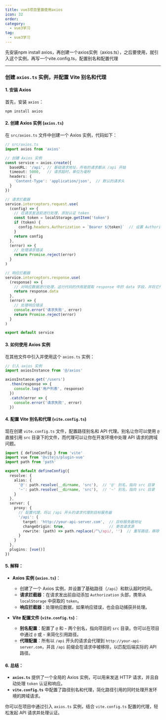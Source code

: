 ```yaml
---
title: vue3项目里面使用axios
icon: 32
order: 
category:
  - vue3学习
tag:
  - vue3学习
---
```










先安装npm install axios，再创建一个axios实例（axios.ts），之后要使用，就引入这个实例，再写一个vite.config.ts，配置别名和配置代理

------



### 创建 `axios.ts` 实例，并配置 Vite 别名和代理

#### 1. **安装 Axios**
首先，安装 `axios`：
```bash
npm install axios
```

#### 2. **创建 Axios 实例 (`axios.ts`)**

在 `src/axios.ts` 文件中创建一个 Axios 实例，代码如下：

```ts
// src/axios.ts
import axios from 'axios'

// 创建 Axios 实例
const service = axios.create({
  baseURL: '/api', // 基础请求地址，所有的请求都从 /api 开始
  timeout: 5000,   // 请求超时，单位为毫秒
  headers: {
    'Content-Type': 'application/json',  // 默认的请求头
  }
})

// 请求拦截器
service.interceptors.request.use(
  (config) => {
    // 在请求发送前进行处理，添加认证 token
    const token = localStorage.getItem('token')
    if (token) {
      config.headers.Authorization = `Bearer ${token}`  // 设置 Authorization 头部
    }
    return config
  },
  (error) => {
    // 处理请求错误
    return Promise.reject(error)
  }
)

// 响应拦截器
service.interceptors.response.use(
  (response) => {
    // 对响应数据进行处理，这行代码的作用是提取 response 中的 data 字段，并将它作为最终结果返回。
    return response.data
  },
  (error) => {
    // 处理响应错误
    console.error('请求失败', error)
    return Promise.reject(error)
  }
)

export default service
```

#### 3. **如何使用 Axios 实例**

在其他文件中引入并使用这个 `axios.ts` 实例：

```ts
// 引入 axios 实例
import axiosInstance from '@/axios'

axiosInstance.get('/users')
  .then(response => {
    console.log('用户列表', response)
  })
  .catch(error => {
    console.error('请求失败', error)
  })
```

#### 4. **配置 Vite 别名和代理 (`vite.config.ts`)**

现在创建 `vite.config.ts` 文件，配置路径别名和 API 代理。别名让你可以使用 `@` 直接引用 `src` 目录下的文件，而代理可以让你在开发环境中处理 API 请求的跨域问题。

```ts
import { defineConfig } from 'vite'
import vue from '@vitejs/plugin-vue'
import path from 'path'

export default defineConfig({
  resolve: {
    alias: {
      '@': path.resolve(__dirname, 'src'),  // '@' 别名，指向 src 目录
      '~': path.resolve(__dirname, 'src'),  // '~' 别名，指向 src 目录
    }
  },
  server: {
    proxy: {
      // 配置代理，将以 /api 开头的请求代理到目标服务器
      '/api': {
        target: 'http://your-api-server.com',  // 目标服务器地址
        changeOrigin: true,                    // 更改请求源
        rewrite: (path) => path.replace(/^\/api/, '')  // 重写路径，移除 /api 前缀
      }
    }
  },
  plugins: [vue()]
})
```

#### 5. **解释**：
- **Axios 实例 (`axios.ts`)**：
  - 创建了一个 Axios 实例，并设置了基础路径（`/api`）和默认超时时间。
  - **请求拦截器**：在请求发出前自动添加 `Authorization` 头部，携带从 `localStorage` 中获取的 `token`。
  - **响应拦截器**：处理响应数据，如果响应错误，也会自动捕获并处理。

- **Vite 配置文件 (`vite.config.ts`)**：
  - **别名配置**：配置了 `@` 和 `~` 两个别名，指向项目的 `src` 目录。你可以在项目中通过 `@` 或 `~` 来简化引用路径。
  - **代理配置**：所有以 `/api` 开头的请求会代理到 `http://your-api-server.com`，并且 `/api` 前缀会在请求中被移除，以匹配后端实际的 API 路径。

#### 6. **总结**：
- **`axios.ts`** 提供了一个全局的 Axios 实例，可以用来发送 HTTP 请求，并且自动处理 `token` 认证和响应。
- **`vite.config.ts`** 中配置了路径别名和代理，简化路径引用的同时处理开发环境的跨域请求。

你可以在项目中通过引入 `axios.ts` 实例，结合 `vite.config.ts` 配置的代理，轻松发起 API 请求并处理认证。